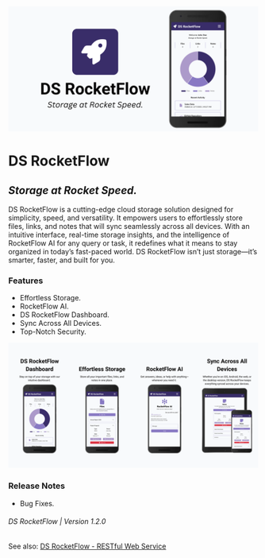 ![DS RocketFlow](./public/readme/readme-banner.png)

# DS RocketFlow

## _Storage at Rocket Speed._

DS RocketFlow is a cutting-edge cloud storage solution designed for simplicity, speed, and versatility. It empowers users to effortlessly store files, links, and notes that will sync seamlessly across all devices. With an intuitive interface, real-time storage insights, and the intelligence of RocketFlow AI for any query or task, it redefines what it means to stay organized in today’s fast-paced world. DS RocketFlow isn’t just storage—it’s smarter, faster, and built for you.

### Features

- Effortless Storage.
- RocketFlow AI.
- DS RocketFlow Dashboard.
- Sync Across All Devices.
- Top-Notch Security.

![Features](./public/readme/readme-features.png)

### Release Notes

- Bug Fixes.

###### DS RocketFlow | Version 1.2.0

See also: [DS RocketFlow - RESTful Web Service](https://github.com/dsvillalobos/ds-rocketflow-rest)
